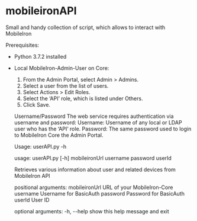 # mobileironAPI
Small and handy collection of script, which allows to interact with MobileIron 


Prerequisites:
- Python 3.7.2 installed
- Local MobileIron-Admin-User on Core:
  1. From the Admin Portal, select Admin > Admins.
  2. Select a user from the list of users.
  3. Select Actions > Edit Roles.
  4. Select the ‘API’ role, which is listed under Others.
  5. Click Save.
  
  Username/Password
      The web service requires authentication via username and password:
      Username: Username of any local or LDAP user who has the ‘API’ role.
      Password: The same password used to login to MobileIron Core the Admin Portal.
      
      
  Usage:
    userAPI.py -h 
    
    
    usage: userAPI.py [-h] mobileironUrl username password userId

    Retrieves various information about user and related devices from MobileIron
    API

    positional arguments:
      mobileironUrl  URL of your MobileIron-Core
      username       Username for BasicAuth
      password       Password for BasicAuth
      userId         User ID

    optional arguments:
      -h, --help     show this help message and exit
    
      
